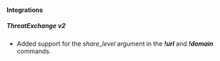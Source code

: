 
#### Integrations

##### ThreatExchange v2

- Added support for the *share_level* argument in the ***!url*** and ***!domain*** commands.
